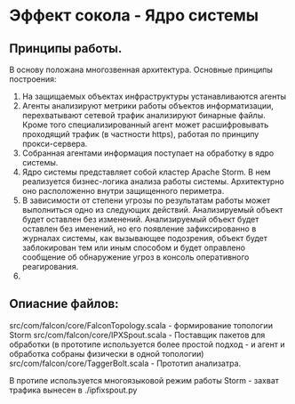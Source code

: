 # Эффект сокола - Ядро системы

## Принципы работы.

В основу положана многозвенная архитектура.
Основные принципы построения:

1. На защищаемых объектах инфраструктуры устанавливаются агенты
2. Агенты анализируют метрики работы объектов информатизации, перехватывают сетевой трафик
анализируют бинарные файлы. Кроме того специализированный агент может расшифровывать проходящий
трафик (в частности https), работая по принципу прокси-сервера.
3. Собранная агентами информация поступает на обработку в ядро системы.
4. Ядро системы представляет собой кластер Apache Storm. В нем реализуется бизнес-логика анализа
работы системы. Архитектурно оно расположенно внутри защищенного периметра.
5. В зависимости от степени угрозы по результатам работы может выполниться одно из следующих
действий. Анализируемый объект будет оставлен без изменений. Анализируемый объект будет 
оставлен без именений, но его появление зафиксированно в журналах системы, как вызывающее 
подозрения, объект будет заблокирован тем или иным способом и будет оправлено сообщение об 
обнаружение угроз в консоль оперативного реагирования.
6. 

## Опиасние файлов:

src/com/falcon/core/FalconTopology.scala - формирование топологии Storm
src/com/falcon/core/IPXSpout.scala - Поставщик пакетов для обработки (в 
прототипе используется более простой подход - и агент и обработка собраны 
физически в одной топологии)
src/com/falcon/core/TaggerBolt.scala - Прототип анализатра.

В протипе используется многоязыковой режим работы Storm - захват трафика вынесен в 
./ipfixspout.py



